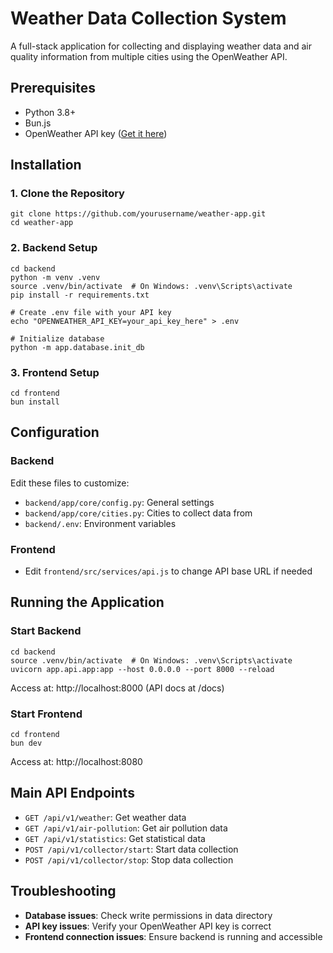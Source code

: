 # Weather Data Collection System

A full-stack application for collecting and displaying weather data and air quality information from multiple cities using the OpenWeather API.

## Prerequisites

* Python 3.8+
* Bun.js
* OpenWeather API key ([Get it here](https://openweathermap.org/api))

## Installation

### 1. Clone the Repository
```
git clone https://github.com/yourusername/weather-app.git
cd weather-app
```

### 2. Backend Setup
```
cd backend
python -m venv .venv
source .venv/bin/activate  # On Windows: .venv\Scripts\activate
pip install -r requirements.txt

# Create .env file with your API key
echo "OPENWEATHER_API_KEY=your_api_key_here" > .env

# Initialize database
python -m app.database.init_db
```

### 3. Frontend Setup
```
cd frontend
bun install
```

## Configuration

### Backend
Edit these files to customize:
- `backend/app/core/config.py`: General settings
- `backend/app/core/cities.py`: Cities to collect data from
- `backend/.env`: Environment variables

### Frontend
- Edit `frontend/src/services/api.js` to change API base URL if needed

## Running the Application

### Start Backend
```
cd backend
source .venv/bin/activate  # On Windows: .venv\Scripts\activate
uvicorn app.api.app:app --host 0.0.0.0 --port 8000 --reload
```
Access at: http://localhost:8000 (API docs at /docs)

### Start Frontend
```
cd frontend
bun dev
```
Access at: http://localhost:8080

## Main API Endpoints

- `GET /api/v1/weather`: Get weather data
- `GET /api/v1/air-pollution`: Get air pollution data
- `GET /api/v1/statistics`: Get statistical data
- `POST /api/v1/collector/start`: Start data collection
- `POST /api/v1/collector/stop`: Stop data collection

## Troubleshooting

- **Database issues**: Check write permissions in data directory
- **API key issues**: Verify your OpenWeather API key is correct
- **Frontend connection issues**: Ensure backend is running and accessible